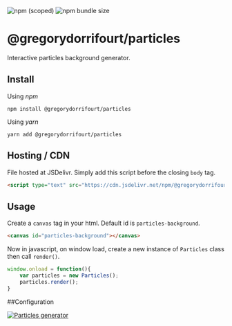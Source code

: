 ![npm (scoped)](https://img.shields.io/npm/v/@gregorydorrifourt/particles) ![npm bundle size](https://img.shields.io/bundlephobia/min/@gregorydorrifourt/particles?label=size)

# @gregorydorrifourt/particles
Interactive particles background generator.

## Install

Using *npm*
```
npm install @gregorydorrifourt/particles
```

Using *yarn*
```
yarn add @gregorydorrifourt/particles
```

## Hosting / CDN

File hosted at JSDelivr. Simply add this script before the closing ```body``` tag. 
```html
<script type="text" src="https://cdn.jsdelivr.net/npm/@gregorydorrifourt/particles@latest/lib/particles.min.js"></script>
```

## Usage

Create a ```canvas``` tag in your html. Default id is ```particles-background```.
```html
<canvas id="particles-background"></canvas>
```

Now in javascript, on window load, create a new instance of ```Particles``` class then call ```render()```.
```js
window.onload = function(){
    var particles = new Particles();
    particles.render();
}
```

##Configuration

<a href="https://www.gregorydorrifourt.fr/particles" title="Go to générator"><img src="https://www.gregorydorrifourt.fr/particles/assets/md-screenshot.png" alt="Particles generator"></a>
